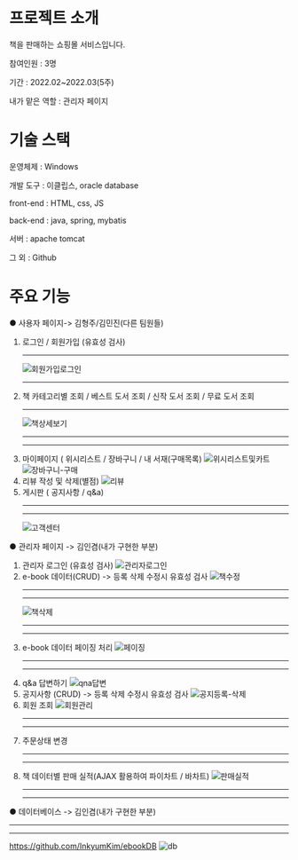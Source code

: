 # 프로젝트 소개
책을 판매하는 쇼핑몰 서비스입니다. 

참여인원 : 3명 

기간 : 2022.02~2022.03(5주) 

내가 맡은 역할 : 관리자 페이지 


# 기술 스택
운영체제 : Windows 

개발 도구 : 이클립스, oracle database 

front-end : HTML, css, JS 

back-end : java, spring, mybatis 

서버 : apache tomcat 

그 외 : Github



# 주요 기능
●  사용자 페이지-> 김형주/김민진(다른 팀원들)
  1) 로그인 / 회원가입 (유효성 검사)<hr>![회원가입로그인](https://user-images.githubusercontent.com/98381560/162413585-bbc13ab4-1271-4f78-b57a-514057e9bd3e.gif)<hr> 
  2) 책 카테고리별 조회 / 베스트 도서 조회 / 신작 도서 조회 / 무료 도서 조회<hr>
  ![책상세보기](https://user-images.githubusercontent.com/98381560/162413493-a7f9e5a8-f50d-4e92-9358-a570622462ec.gif)<hr><hr>
  3) 마이페이지 ( 위시리스트 / 장바구니 / 내 서재(구매목록) ![위시리스트및카트](https://user-images.githubusercontent.com/98381560/162570810-c80e3fab-8e49-44d1-a9a6-7ec1d6326355.gif) 
   ![장바구니-구매](https://user-images.githubusercontent.com/98381560/162570841-896b1ce5-0240-4579-ab07-890f16fc1855.gif)
  4) 리뷰 작성 및 삭제(별점) ![리뷰](https://user-images.githubusercontent.com/98381560/162570771-308ccaf7-45ee-4363-aaa2-e512be8b3ee8.gif)
  5) 게시판 ( 공지사항 / q&a)<hr><hr> ![고객센터](https://user-images.githubusercontent.com/98381560/162570700-4f0c8846-100b-4dd4-8553-e036ddc7441a.gif)





●  관리자 페이지 -> 김인겸(내가 구현한 부분)
  1) 관리자 로그인 (유효성 검사) ![관리자로그인](https://user-images.githubusercontent.com/98381560/162570751-23f8bf38-907c-4e14-b151-772280822ee7.gif)
  2) e-book 데이터(CRUD) -> 등록 삭제 수정시 유효성 검사 ![책수정](https://user-images.githubusercontent.com/98381560/162413544-e28ff619-79fc-4f45-80dd-da636ed4d7a1.gif)<hr><hr>
   ![책삭제](https://user-images.githubusercontent.com/98381560/162413472-36167121-8537-44e4-a7e7-6a6d345ecee6.gif)<hr><hr>
  3) e-book 데이터 페이징 처리 ![페이징](https://user-images.githubusercontent.com/98381560/162413578-a40a9c7d-3975-4757-be5c-4013f3f5e23a.gif)<hr><hr>
  4) q&a 답변하기 ![qna답변](https://user-images.githubusercontent.com/98381560/162570671-6b28b55b-8345-4a51-9cb7-fada860ae093.gif)
  5) 공지사항 (CRUD) -> 등록 삭제 수정시 유효성 검사 ![공지등록-삭제](https://user-images.githubusercontent.com/98381560/162570734-aa79cc0d-5b6f-4b85-b981-ecfc25d0d4e7.gif)
  6) 회원 조회  ![회원관리](https://user-images.githubusercontent.com/98381560/162413602-ad625178-4954-497b-aad9-6ff92121526b.gif)<hr><hr>
  7) 주문상태 변경<hr><hr>
  8) 책 데이터별 판매 실적(AJAX 활용하여 파이차트 / 바차트) ![판매실적](https://user-images.githubusercontent.com/98381560/162413567-1107403d-3452-4bae-af86-c346cc793636.gif)<hr><hr>


●  데이터베이스    -> 김인겸(내가 구현한 부분)<hr><hr>
https://github.com/InkyumKim/ebookDB
![db](https://user-images.githubusercontent.com/98381560/162378855-b72c3b91-b74a-4b4e-8135-400334d2319c.PNG)

